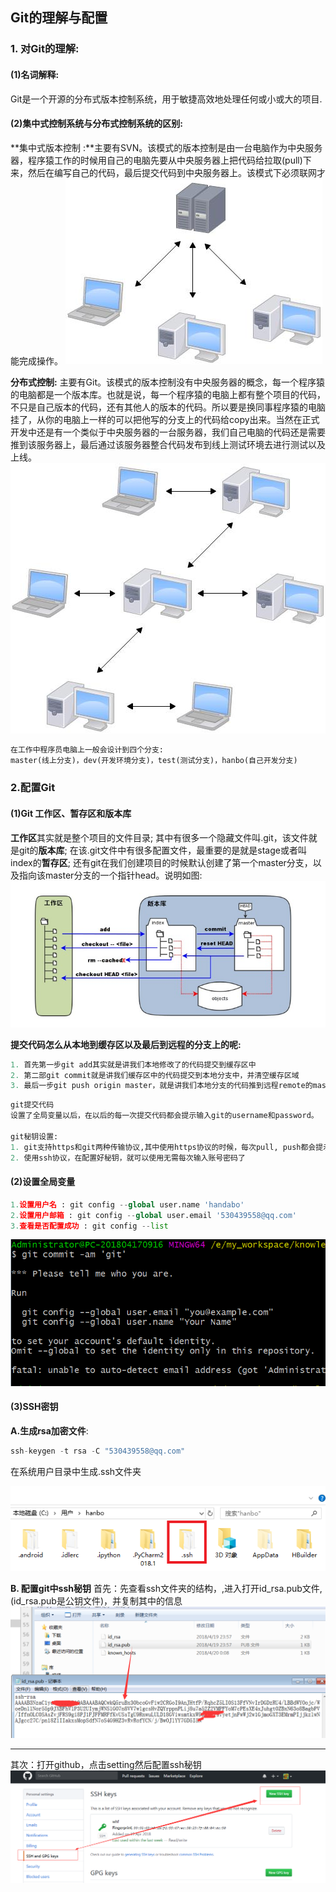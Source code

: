 
## Git的理解与配置

### 1. 对Git的理解:

#### (1)名词解释:

Git是一个开源的分布式版本控制系统，用于敏捷高效地处理任何或小或大的项目.

#### (2)集中式控制系统与分布式控制系统的区别:

**集中式版本控制 :**主要有SVN。该模式的版本控制是由一台电脑作为中央服务器，程序猿工作的时候用自己的电脑先要从中央服务器上把代码给拉取(pull)下来，然后在编写自己的代码，最后提交代码到中央服务器上。该模式下必须联网才能完成操作。
![图](image/svn.jpg)

**分布式控制:** 主要有Git。该模式的版本控制没有中央服务器的概念，每一个程序猿的电脑都是一个版本库。也就是说，每一个程序猿的电脑上都有整个项目的代码，不只是自己版本的代码，还有其他人的版本的代码。所以要是换同事程序猿的电脑挂了，从你的电脑上一样的可以把他写的分支上的代码给copy出来。当然在正式开发中还是有一个类似于中央服务器的一台服务器，我们自己电脑的代码还是需要推到该服务器上，最后通过该服务器整合代码发布到线上测试环境去进行测试以及上线。
![图](image/git.jpg)

```python
在工作中程序员电脑上一般会设计到四个分支:
master(线上分支)，dev(开发环境分支)，test(测试分支)，hanbo(自己开发分支)
```


### 2.配置Git

#### (1)Git 工作区、暂存区和版本库

**工作区**其实就是整个项目的文件目录; 其中有很多一个隐藏文件叫.git，该文件就是git的**版本库**; 在该.git文件中有很多配置文件，最重要的是就是stage或者叫index的**暂存区**; 还有git在我们创建项目的时候默认创建了第一个master分支，以及指向该master分支的一个指针head。说明如图:
![图](image/repository.jpg)

**提交代码怎么从本地到缓存区以及最后到远程的分支上的呢:**

```python
1. 首先第一步git add其实就是讲我们本地修改了的代码提交到缓存区中
2. 第二部git commit就是讲我们缓存区中的代码提交到本地分支中，并清空缓存区域
3. 最后一步git push origin master，就是讲我们本地分支的代码推到远程remote的master分支上
```

```python
git提交代码
设置了全局变量以后，在以后的每一次提交代码都会提示输入git的username和password。

git秘钥设置:
1. git支持https和git两种传输协议,其中使用https协议的时候，每次pull, push都会提示要输入密码
2. 使用ssh协议，在配置好秘钥，就可以使用无需每次输入账号密码了
```

#### (2)设置全局变量

```python
1.设置用户名 : git config --global user.name 'handabo'
2.设置用户邮箱 : git config --global user.email '530439558@qq.com'
3.查看是否配置成功 : git config --list
```

![图](image/git_config.png)

#### (3)SSH密钥

**A.生成rsa加密文件**: 

```python
ssh-keygen -t rsa -C "530439558@qq.com"
```

在系统用户目录中生成.ssh文件夹

![图](image/2ssh.png)

**B. 配置git中ssh秘钥**
 首先：先查看ssh文件夹的结构，,进入打开id_rsa.pub文件, (id_rsa.pub是公钥文件)，并复制其中的信息
 ![图](image/1ssh-rsa-pub.png)
***
 其次：打开github，点击setting然后配置ssh秘钥
 ![图](image/ssh-rsa-add.png)




